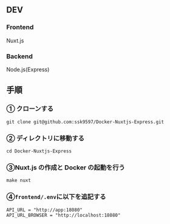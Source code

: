## DEV

### Frontend

Nuxt.js

### Backend

Node.js(Express)

## 手順

### ① クローンする

```
git clone git@github.com:ssk9597/Docker-Nuxtjs-Express.git
```

### ② ディレクトリに移動する

```
cd Docker-Nuxtjs-Express
```

### ③Nuxt.js の作成と Docker の起動を行う

```
make nuxt
```

### ④`frontend/.env`に以下を追記する

```
API_URL = "http://app:18080"
API_URL_BROWSER = "http://localhost:18080"
```
